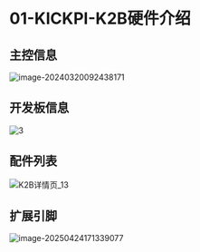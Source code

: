# 01-KICKPI-K2B硬件介绍





## 主控信息

![image-20240320092438171](http://tanzhtanzh.oss-cn-shenzhen.aliyuncs.com/img/image-20240320092438171.png)





## 开发板信息

![3](http://tanzhtanzh.oss-cn-shenzhen.aliyuncs.com/img/3.jpg)



## 配件列表

![K2B详情页_13](http://tanzhtanzh.oss-cn-shenzhen.aliyuncs.com/img/K2B详情页_13.png)




## 扩展引脚

![image-20250424171339077](http://tanzhtanzh.oss-cn-shenzhen.aliyuncs.com/img/image-20250424171339077.png)